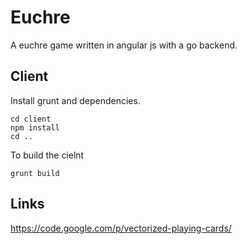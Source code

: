 Euchre
======
A euchre game written in angular js with a go backend.

Client
------
Install grunt and dependencies.
```
cd client
npm install
cd ..
```

To build the cielnt
```
grunt build
```


Links
-----
https://code.google.com/p/vectorized-playing-cards/